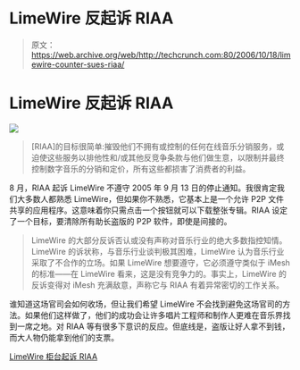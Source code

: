 # LimeWire 反起诉 RIAA

> 原文：<https://web.archive.org/web/http://techcrunch.com:80/2006/10/18/limewire-counter-sues-riaa/>

# LimeWire 反起诉 RIAA

![](img/2f1ea9ea4accb5486807aaf12dd23f75.png)

> [RIAA]的目标很简单:摧毁他们不拥有或控制的任何在线音乐分销服务，或迫使这些服务以排他性和/或其他反竞争条款与他们做生意，以限制并最终控制数字音乐的分销和定价，所有这些都损害了消费者的利益。

8 月，RIAA 起诉 LimeWire 不遵守 2005 年 9 月 13 日的停止通知。我很肯定我们大多数人都熟悉 LimeWire，但如果你不熟悉，它基本上是一个允许 P2P 文件共享的应用程序。这意味着你只需点击一个按钮就可以下载整张专辑。RIAA 设定了一个目标，要清除所有助长盗版的 P2P 软件，即使是间接的。

> LimeWire 的大部分反诉否认或没有声称对音乐行业的绝大多数指控知情。LimeWire 的诉状称，与音乐行业谈判极其困难，LimeWire 认为音乐行业采取了不合作的立场。如果 LimeWire 想要遵守，它必须遵守类似于 iMesh 的标准——在 LimeWire 看来，这是没有竞争力的。事实上，LimeWire 的反诉变得对 iMesh 充满敌意，声称它与 RIAA 有着异常密切的工作关系。

谁知道这场官司会如何收场，但让我们希望 LimeWire 不会找到避免这场官司的方法。如果他们这样做了，他们的成功会让许多唱片工程师和制作人更难在音乐界找到一席之地。对 RIAA 等有很多下意识的反应。但底线是，盗版让好人拿不到钱，而大人物仍能拿到他们的支票。

[LimeWire 柜台起诉 RIAA](https://web.archive.org/web/20210305110747/http://www.slyck.com/news.php?story=1299)